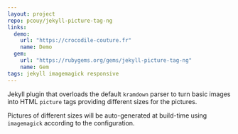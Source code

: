 ```yaml
---
layout: project
repo: pcouy/jekyll-picture-tag-ng
links:
  demo:
    url: "https://crocodile-couture.fr"
    name: Demo
  gem:
    url: "https://rubygems.org/gems/jekyll-picture-tag-ng"
    name: Gem
tags: jekyll imagemagick responsive
---
```


Jekyll plugin that overloads the default `kramdown` parser to turn basic images into HTML `picture` tags providing different sizes for the pictures.

Pictures of different sizes will be auto-generated at build-time using `imagemagick` according to the configuration.
